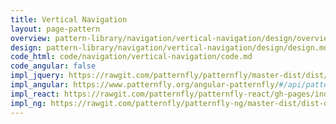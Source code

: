 ```yaml
---
title: Vertical Navigation
layout: page-pattern
overview: pattern-library/navigation/vertical-navigation/design/overview.md
design: pattern-library/navigation/vertical-navigation/design/design.md
code_html: code/navigation/vertical-navigation/code.md
code_angular: false
impl_jquery: https://rawgit.com/patternfly/patternfly/master-dist/dist/tests/vertical-navigation-with-secondary.html
impl_angular: https://www.patternfly.org/angular-patternfly/#/api/patternfly.navigation.component:pfVerticalNavigation - Basic
impl_react: https://rawgit.com/patternfly/patternfly-react/gh-pages/index.html?selectedKind=patternfly-react%2FNavigation%2FVertical%20Navigation&selectedStory=Items%20as%20JSX
impl_ng: https://rawgit.com/patternfly/patternfly-ng/master-dist/dist-demo/#/verticalnavigation
---
```

